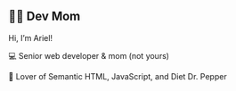 ## 👩‍💻 Dev Mom

Hi, I’m Ariel!

💻 Senior web developer & mom (not yours)

🥤 Lover of Semantic HTML, JavaScript, and Diet Dr. Pepper
